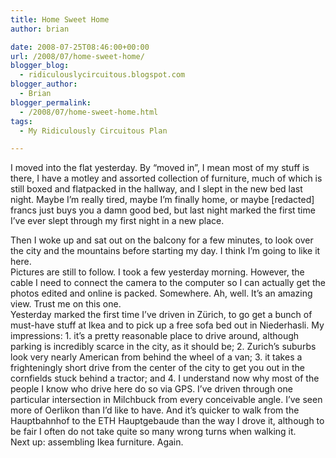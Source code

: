 ```yaml
---
title: Home Sweet Home
author: brian

date: 2008-07-25T08:46:00+00:00
url: /2008/07/home-sweet-home/
blogger_blog:
  - ridiculouslycircuitous.blogspot.com
blogger_author:
  - Brian
blogger_permalink:
  - /2008/07/home-sweet-home.html
tags:
  - My Ridiculously Circuitous Plan

---
```

I moved into the flat yesterday. By &#8220;moved in&#8221;, I mean most of my stuff is there, I have a motley and assorted collection of furniture, much of which is still boxed and flatpacked in the hallway, and I slept in the new bed last night. Maybe I&#8217;m really tired, maybe I&#8217;m finally home, or maybe <span>[redacted]</span> francs just buys you a damn good bed, but last night marked the first time I&#8217;ve ever slept through my first night in a new place.

<div>
</div>

<div>
  Then I woke up and sat out on the balcony for a few minutes, to look over the city and the mountains before starting my day. I think I&#8217;m going to like it here.
</div>

<div>
</div>

<div>
  Pictures are still to follow. I took a few yesterday morning. However, the cable I need to connect the camera to the computer so I can actually get the photos edited and online is packed. Somewhere. Ah, well. It&#8217;s an amazing view. Trust me on this one.
</div>

<div>
</div>

<div>
  Yesterday marked the first time I&#8217;ve driven in Zürich, to go get a bunch of must-have stuff at Ikea and to pick up a free sofa bed out in Niederhasli. My impressions: 1. it&#8217;s a pretty reasonable place to drive around, although parking is incredibly scarce in the city, as it should be; 2. Zurich&#8217;s suburbs look very nearly American from behind the wheel of a van; 3. it takes a frighteningly short drive from the center of the city to get you out in the cornfields stuck behind a tractor; and 4. I understand now why most of the people I know who drive here do so via GPS. I&#8217;ve driven through one particular intersection in Milchbuck from every conceivable angle. I&#8217;ve seen more of Oerlikon than I&#8217;d like to have. And it&#8217;s quicker to walk from the Hauptbahnhof to the ETH Hauptgebaude than the way I drove it, although to be fair I often do not take quite so many wrong turns when walking it.
</div>

<div>
</div>

<div>
  Next up: assembling Ikea furniture. Again.
</div>